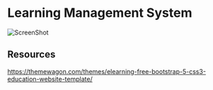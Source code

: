 # Learning Management System
![ScreenShot](https://raw.https://github.com/Prideland-Okoi/Django-ELearning-app/main/Screenshots/elearning-html-template.jpg)

## Resources
https://themewagon.com/themes/elearning-free-bootstrap-5-css3-education-website-template/